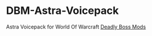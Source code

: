 # DBM-Astra-Voicepack
Astra Voicepack for World Of Warcraft [Deadly Boss Mods](https://www.curseforge.com/wow/addons/deadly-boss-mods)
